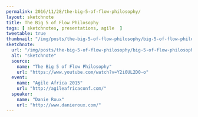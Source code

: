 ```yaml
---
permalink: 2016/11/28/the-big-5-of-flow-philosophy/
layout: sketchnote
title: The Big 5 of Flow Philosophy
tags: [ sketchnotes, presentations, agile  ]
tweetable: true
thumbnail: "/img/posts/the-big-5-of-flow-philosophy/big-5-of-flow-philosophy-roux.webp"
sketchnote:
  url: "/img/posts/the-big-5-of-flow-philosophy/big-5-of-flow-philosophy-roux.webp"
  alt: "sketchnote"
  source:
    name: "The Big 5 of Flow Philosophy"
    url: "https://www.youtube.com/watch?v=Y2i0UL2D0-o"
  event:
    name: "Agile Africa 2015"
    url: "http://agileafricaconf.com/"
  speaker:
    name: "Danie Roux"
    url: "http://www.danieroux.com/"
---
```

